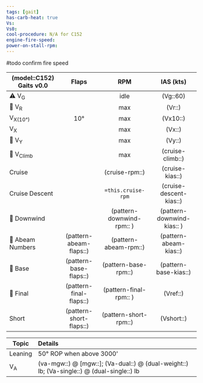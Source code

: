 ```yaml
---
tags: [gait]
has-carb-heat: true
Vs:
Vs0:
cool-procedure: N/A for C152
engine-fire-speed:
power-on-stall-rpm: 
---
```


#todo confirm fire speed

| **(model::C152) Gaits** v0.0 |        **Flaps**        |          **RPM**          |       **IAS (kts)**        |
| ---------------------------- |:-----------------------:|:-------------------------:|:--------------------------:|
| ⚠️ V<sub>G</sub>             |                         |           idle            |          (Vg::60)          |
| 🛫 V<sub>R</sub>             |                         |            max            |           (Vr::)           |
| V<sub>X(10°)</sub>           |           10°           |            max            |           (Vx10::)           | 
| V<sub>X</sub>                |                         |            max            |           (Vx::)           |
| 🛫 V<sub>Y</sub>             |                         |            max            |           (Vy::)           |
| 🛫 V<sub>Climb</sub>         |                         |            max            |      (cruise-climb::)      |
| Cruise                       |                         |      (cruise-rpm::)       |      (cruise-kias::)       |
| Cruise Descent               |                         |    `=this.cruise-rpm`     |  (cruise-descent-kias::)   |
| 🛬 Downwind                  |                         | (pattern-downwind-rpm:: ) | (pattern-downwind-kias:: ) |
| 🛬 Abeam Numbers             | (pattern-abeam-flaps::) |   (pattern-abeam-rpm::)   |   (pattern-abeam-kias::)   |
| 🛬 Base                      | (pattern-base-flaps::)  |   (pattern-base-rpm::)    |   (pattern-base-kias::)    |
| 🛬 Final                     | (pattern-final-flaps::) |  (pattern-final-rpm:: )   |          (Vref::)          |
| Short                        | (pattern-short-flaps::) |   (pattern-short-rpm::)   |         (Vshort::)         |

| Topic              | Details                                   |
| ------------------ |:----------------------------------------- |
| Leaning            | 50° ROP when above 3000'                  | 
| V<sub>A</sub>      | (va-mgw::) @ [mgw::]; (Va-dual::) @ (dual-weight::) lb; (Va-single::) @ (dual-single::) lb |
